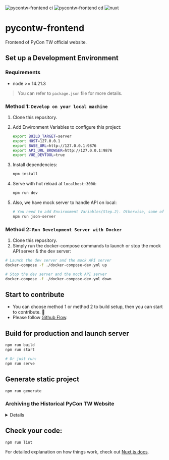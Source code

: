 ![pycontw-frontend ci](https://github.com/pycontw/pycontw-frontend/actions/workflows/ci.yml/badge.svg)
![pycontw-frontend cd](https://github.com/pycontw/pycontw-frontend/actions/workflows/cd.yml/badge.svg)
![nuxt](https://img.shields.io/badge/Framework-Nuxt.js-04C58E.svg)

# pycontw-frontend

Frontend of PyCon TW official website.

## Set up a Development Environment

### Requirements

- node >= 14.21.3

> You can refer to `package.json` file for more details.

### Method 1: `Develop on your local machine`

1. Clone this repository.
2. Add Environment Variables to configure this project:

    ```bash
    export BUILD_TARGET=server
    export HOST=127.0.0.1
    export BASE_URL=http://127.0.0.1:9876
    export API_URL_BROWSER=http://127.0.0.1:9876
    export VUE_DEVTOOL=true
    ```

3. Install dependencies:

    ```bash
    npm install
    ```

4. Serve with hot reload at `localhost:3000`:

    ```bash
    npm run dev
    ```

5. Also, we have mock server to handle API on local:

    ```bash
    # You need to add Environment Variables(Step.2). Otherwise, some of the pages may not work correctly.
    npm run json-server
    ```

### Method 2: `Run Development Server with Docker`

1. Clone this repository.
2. Simply run the docker-compose commands to launch or stop the mock API server & the dev server:


```bash
# Launch the dev server and the mock API server
docker-compose -f ./docker-compose-dev.yml up

# Stop the dev server and the mock API server
docker-compose -f ./docker-compose-dev.yml down
```

## Start to contribute

- You can choose method 1 or method 2 to build setup, then you can start to contribute. 🙌
- Please follow [Github Flow](https://guides.github.com/introduction/flow/).

## Build for production and launch server

```bash
npm run build
npm run start

# Or just run:
npm run serve
```

## Generate static project

```bash
npm run generate
```
### Archiving the Historical PyCon TW Website

<details>
1. Check out the uptodate branch like `pycontw-2021` or `pycontw-2022`.

```bash
git checkout pycontw-2021
```
2. (Optional) Install dependencies

```bash
npm i
```

3. Edit `nuxt.config.js` and set `DEFAULT_BASE_URL` to the corresponding API endpoint like `https://tw.pycon.org/prs`.

4. Generate static project

```bash
ROUTER_BASE="/2021/" npm run generate
```
</details>

## Check your code:

```bash
npm run lint
```

For detailed explanation on how things work, check out [Nuxt.js docs](https://nuxtjs.org).
